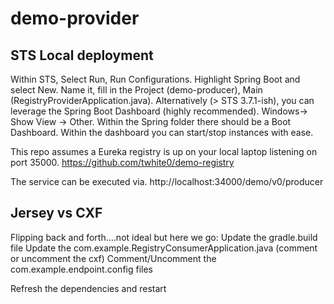 # demo-provider

## STS Local deployment
Within STS, Select Run, Run Configurations.  Highlight Spring Boot and select New.  Name it, fill in the Project (demo-producer), Main (RegistryProviderApplication.java). Alternatively (> STS 3.7.1-ish), you can leverage the Spring Boot Dashboard (highly recommended).  Windows-> Show View -> Other.  Within the Spring folder there should be a Boot Dashboard.  Within the dashboard you can start/stop instances with ease.  

This repo assumes a Eureka registry is up on your local laptop listening on port 35000. 
https://github.com/twhite0/demo-registry

The service can be executed via.
http://localhost:34000/demo/v0/producer

## Jersey vs CXF
Flipping back and forth....not ideal but here we go:
Update the gradle.build file
Update the com.example.RegistryConsumerApplication.java (comment or uncomment the cxf)
Comment/Uncomment the com.example.endpoint.config files

Refresh the dependencies and restart